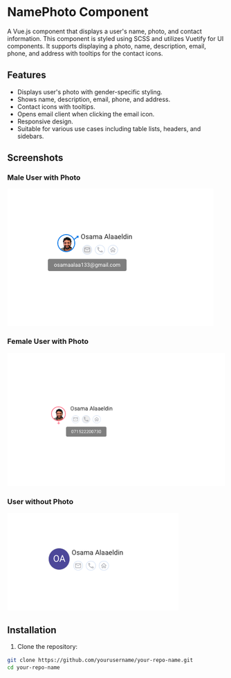 # NamePhoto Component

A Vue.js component that displays a user's name, photo, and contact information. This component is styled using SCSS and utilizes Vuetify for UI components. It supports displaying a photo, name, description, email, phone, and address with tooltips for the contact icons.

## Features

- Displays user's photo with gender-specific styling.
- Shows name, description, email, phone, and address.
- Contact icons with tooltips.
- Opens email client when clicking the email icon.
- Responsive design.
- Suitable for various use cases including table lists, headers, and sidebars.

## Screenshots

### Male User with Photo
![NamePhoto Component - Male User](src/assets/namePhotoMale.png)

### Female User with Photo
![NamePhoto Component - Female User](src/assets/namePhotoFemale.png)

### User without Photo
![NamePhoto Component - Without Photo](src/assets/withoutPhoto.png)

## Installation

1. Clone the repository:

```bash
git clone https://github.com/yourusername/your-repo-name.git
cd your-repo-name